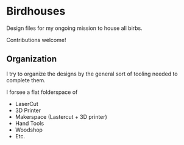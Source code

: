 # Birdhouses
Design files for my ongoing mission to house all birbs.

Contributions welcome!

## Organization

I try to organize the designs by the general sort of tooling needed to complete them.

I forsee a flat folderspace of
- LaserCut
- 3D Printer
- Makerspace (Lastercut + 3D printer)
- Hand Tools
- Woodshop
- Etc.
